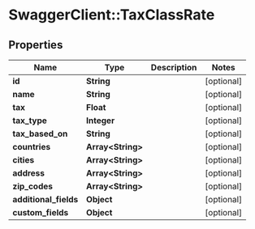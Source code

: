 # SwaggerClient::TaxClassRate

## Properties
Name | Type | Description | Notes
------------ | ------------- | ------------- | -------------
**id** | **String** |  | [optional] 
**name** | **String** |  | [optional] 
**tax** | **Float** |  | [optional] 
**tax_type** | **Integer** |  | [optional] 
**tax_based_on** | **String** |  | [optional] 
**countries** | **Array&lt;String&gt;** |  | [optional] 
**cities** | **Array&lt;String&gt;** |  | [optional] 
**address** | **Array&lt;String&gt;** |  | [optional] 
**zip_codes** | **Array&lt;String&gt;** |  | [optional] 
**additional_fields** | **Object** |  | [optional] 
**custom_fields** | **Object** |  | [optional] 


